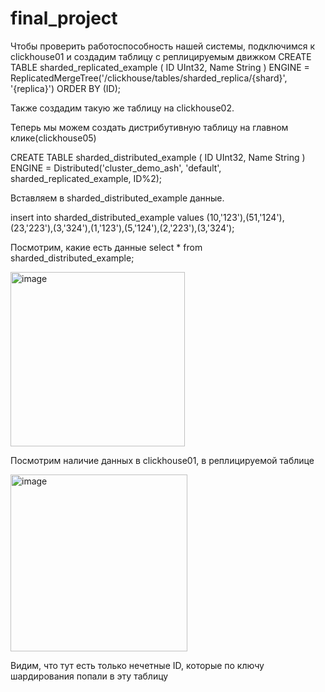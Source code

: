# final_project


Чтобы проверить работоспособность нашей системы, подключимся к clickhouse01 и создадим таблицу с реплицируемым движком 
CREATE TABLE sharded_replicated_example
(
    ID UInt32,
    Name String
) ENGINE = ReplicatedMergeTree('/clickhouse/tables/sharded_replica/{shard}', '{replica}')
ORDER BY (ID);

Также создадим такую же таблицу на clickhouse02. 

Теперь мы можем создать дистрибутивную таблицу на главном клике(clickhouse05)

CREATE TABLE sharded_distributed_example
(
    ID UInt32,
    Name String
)
ENGINE = Distributed('cluster_demo_ash', 'default', sharded_replicated_example, ID%2);


Вставляем в sharded_distributed_example данные.

insert into sharded_distributed_example
values (10,'123'),(51,'124'),(23,'223'),(3,'324'),(1,'123'),(5,'124'),(2,'223'),(3,'324');

Посмотрим, какие есть данные select * from sharded_distributed_example;

<img width="279" alt="image" src="https://github.com/user-attachments/assets/9f0257bb-0985-46c3-935d-6f0fa2c3a294">

Посмотрим наличие данных в clickhouse01, в реплицируемой таблице

<img width="283" alt="image" src="https://github.com/user-attachments/assets/f9f39f50-911a-49fb-9f08-f223dd1fd406">



Видим, что тут есть только нечетные ID, которые по ключу шардирования попали в эту таблицу
